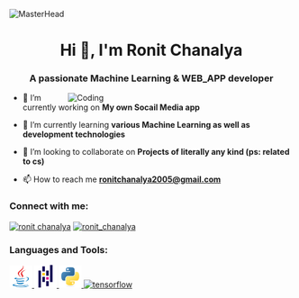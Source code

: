 ![MasterHead](https://i.pinimg.com/originals/6d/d9/73/6dd973abd55285094a615c97f5b04efe.gif)
<h1 align="center">Hi 👋, I'm Ronit Chanalya</h1>
<h3 align="center">A passionate Machine Learning & WEB_APP developer</h3>
<img align="right" alt="Coding" width="400" src="https://media4.giphy.com/media/v1.Y2lkPTc5MGI3NjExem9lZjA4cjR3OGlnOTdhazhzMDd0c292OXlidnhnNzJydHMyeHUyeSZlcD12MV9pbnRlcm5hbF9naWZfYnlfaWQmY3Q9cw/5eLDrEaRGHegx2FeF2/giphy.gif">


- 🔭 I’m currently working on **My own Socail Media app**

- 🌱 I’m currently learning **various Machine Learning as well as development technologies**

- 🤝 I’m looking to collaborate on **Projects of literally any kind (ps: related to cs)**

- 📫 How to reach me **ronitchanalya2005@gmail.com**

<h3 align="left">Connect with me:</h3>
<p align="left">
<a href="https://linkedin.com/in/ronit chanalya" target="blank"><img align="center" src="https://raw.githubusercontent.com/rahuldkjain/github-profile-readme-generator/master/src/images/icons/Social/linked-in-alt.svg" alt="ronit chanalya" height="30" width="40" /></a>
<a href="https://instagram.com/ronit_chanalya" target="blank"><img align="center" src="https://raw.githubusercontent.com/rahuldkjain/github-profile-readme-generator/master/src/images/icons/Social/instagram.svg" alt="ronit_chanalya" height="30" width="40" /></a>
</p>

<h3 align="left">Languages and Tools:</h3>
<p align="left"> <a href="https://www.java.com" target="_blank" rel="noreferrer"> <img src="https://raw.githubusercontent.com/devicons/devicon/master/icons/java/java-original.svg" alt="java" width="40" height="40"/> </a> <a href="https://pandas.pydata.org/" target="_blank" rel="noreferrer"> <img src="https://raw.githubusercontent.com/devicons/devicon/2ae2a900d2f041da66e950e4d48052658d850630/icons/pandas/pandas-original.svg" alt="pandas" width="40" height="40"/> </a> <a href="https://www.python.org" target="_blank" rel="noreferrer"> <img src="https://raw.githubusercontent.com/devicons/devicon/master/icons/python/python-original.svg" alt="python" width="40" height="40"/> </a> <a href="https://www.tensorflow.org" target="_blank" rel="noreferrer"> <img src="https://www.vectorlogo.zone/logos/tensorflow/tensorflow-icon.svg" alt="tensorflow" width="40" height="40"/> </a> </p>
